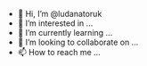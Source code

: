 - 👋 Hi, I’m @ludanatoruk
- 👀 I’m interested in ...
- 🌱 I’m currently learning ...
- 💞️ I’m looking to collaborate on ...
- 📫 How to reach me ...

<!---
ludanatoruk/ludanatoruk is a ✨ special ✨ repository because its `README.md` (this file) appears on your GitHub profile.
You can click the Preview link to take a look at your changes.
--->
